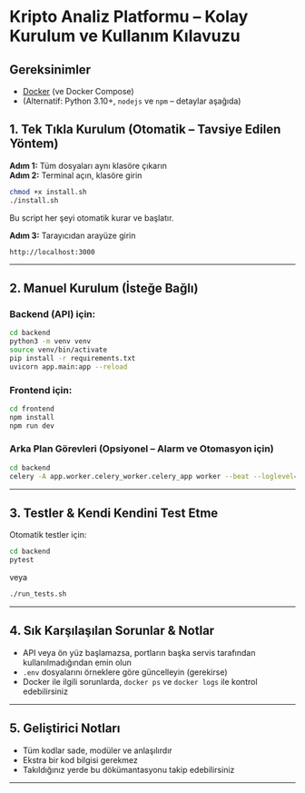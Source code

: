 # Kripto Analiz Platformu – Kolay Kurulum ve Kullanım Kılavuzu

## Gereksinimler
- [Docker](https://www.docker.com/products/docker-desktop/) (ve Docker Compose)
- (Alternatif: Python 3.10+, `nodejs` ve `npm` – detaylar aşağıda)

## 1. Tek Tıkla Kurulum (Otomatik – Tavsiye Edilen Yöntem)

**Adım 1:** Tüm dosyaları aynı klasöre çıkarın  
**Adım 2:** Terminal açın, klasöre girin

```sh
chmod +x install.sh
./install.sh
```
Bu script her şeyi otomatik kurar ve başlatır.

**Adım 3:** Tarayıcıdan arayüze girin  
```
http://localhost:3000
```

---

## 2. Manuel Kurulum (İsteğe Bağlı)

### Backend (API) için:
```sh
cd backend
python3 -m venv venv
source venv/bin/activate
pip install -r requirements.txt
uvicorn app.main:app --reload
```

### Frontend için:
```sh
cd frontend
npm install
npm run dev
```

### Arka Plan Görevleri (Opsiyonel – Alarm ve Otomasyon için)
```sh
cd backend
celery -A app.worker.celery_worker.celery_app worker --beat --loglevel=info
```

---

## 3. Testler & Kendi Kendini Test Etme

Otomatik testler için:

```sh
cd backend
pytest
```
veya
```sh
./run_tests.sh
```

---

## 4. Sık Karşılaşılan Sorunlar & Notlar

- API veya ön yüz başlamazsa, portların başka servis tarafından kullanılmadığından emin olun
- `.env` dosyalarını örneklere göre güncelleyin (gerekirse)
- Docker ile ilgili sorunlarda, `docker ps` ve `docker logs` ile kontrol edebilirsiniz

---

## 5. Geliştirici Notları

- Tüm kodlar sade, modüler ve anlaşılırdır
- Ekstra bir kod bilgisi gerekmez
- Takıldığınız yerde bu dökümantasyonu takip edebilirsiniz

---